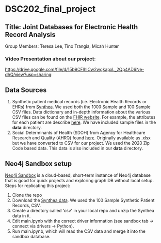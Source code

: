 # DSC202_final_project

## Title: Joint Databases for Electronic Health Record Analysis
Group Members: Teresa Lee, Tino Trangia, Micah Hunter

### Video Presentation about our project:
https://drive.google.com/file/d/15b9CFIhlCw2wgkapxL_2Qp4AD6Ne-dhQ/view?usp=sharing

## Data Sources
1. Synthetic patient medical records (i.e. Electronic Health Records or EHRs) from [Synthea](https://synthea.mitre.org/downloads/). We used both the 1000 Sample and 100 Sample CSV files. Data dictionary and in-depth information about the various CSV files can be found on the [FHIR website](https://build.fhir.org/resourcelist.html). For example, the attributes for each patient are describe [here](https://build.fhir.org/patient.html). We have included sample files in the **data** directory.
2. Social Determinants of Health (SDOH) from Agency for Healthcare Research and Quality (AHRQ) found [here](https://www.ahrq.gov/sdoh/data-analytics/sdoh-data.html). Originally available as .xlsx but we have converted to CSV for our project. We used the 2020 Zip Code based data. This data is also included in our **data** directory.

## Neo4j Sandbox setup
[Neo4j Sandbox](https://neo4j.com/sandbox/) is a cloud-based, short-term instance of Neo4j database that is good for quick projects and exploring graph DB without local setup. 
Steps for replicating this project:
1. Clone the repo
2. Download the [Synthea data](https://synthea.mitre.org/downloads/). We used the 100 Sample Synthetic Patient Records, CSV.
3. Create a directory called 'csv' in your local repo and unzip the Synthea data in it.
4. Edit main.ipynb with the correct driver information (see sandbox tab -> connect via drivers -> Python).
5. Run main.ipynb, which will read the CSV data and merge it into the sandbox database.
